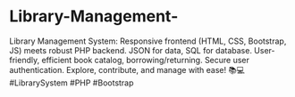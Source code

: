# Library-Management-
Library Management System: Responsive frontend (HTML, CSS, Bootstrap, JS) meets robust PHP backend. JSON for data, SQL for database. User-friendly, efficient book catalog, borrowing/returning. Secure user authentication. Explore, contribute, and manage with ease! 📚💻 #LibrarySystem #PHP #Bootstrap
